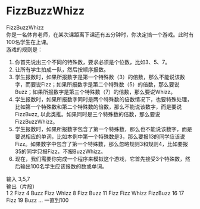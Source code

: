 FizzBuzzWhizz
=============

FizzBuzzWhizz<br/>
你是一名体育老师，在某次课距离下课还有五分钟时，你决定搞一个游戏。此时有100名学生在上课。<br/>
游戏的规则是：

1. 你首先说出三个不同的特殊数，要求必须是个位数，比如3、5、7。 
2. 让所有学生拍成一队，然后按顺序报数。 
3. 学生报数时，如果所报数字是第一个特殊数（3）的倍数，那么不能说该数字，而要说Fizz；如果所报数字是第二个特殊数（5）的倍数，那么要说Buzz；如果所报数字是第三个特殊数（7）的倍数，那么要说Whizz。 
4. 学生报数时，如果所报数字同时是两个特殊数的倍数情况下，也要特殊处理，比如第一个特殊数和第二个特殊数的倍数，那么不能说该数字，而是要说FizzBuzz, 以此类推。如果同时是三个特殊数的倍数，那么要说FizzBuzzWhizz。 
5. 学生报数时，如果所报数字包含了第一个特殊数，那么也不能说该数字，而是要说相应的单词，比如本例中第一个特殊数是3，那么要报13的同学应该说Fizz。如果数字中包含了第一个特殊数，那么忽略规则3和规则4，比如要报35的同学只报Fizz，不报BuzzWhizz。 
6. 现在，我们需要你完成一个程序来模拟这个游戏，它首先接受3个特殊数，然后输出100名学生应该报数的数或单词。<br/>
 
输入 3,5,7 <br/>
输出（片段）<br/>
1 2 Fizz 4 Buzz Fizz Whizz 8 Fizz Buzz 11 Fizz Fizz Whizz FizzBuzz 16 17 Fizz 19 Buzz  … 一直到100
